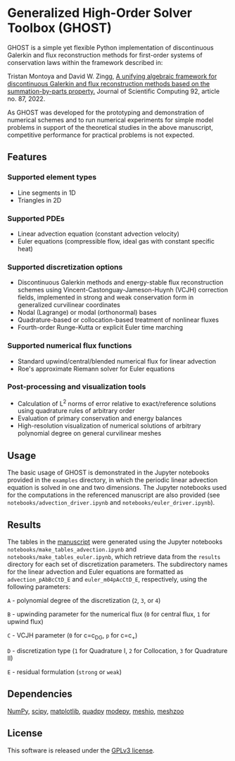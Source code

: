 # Generalized High-Order Solver Toolbox (GHOST)
GHOST is a simple yet flexible Python implementation of discontinuous Galerkin and flux reconstruction methods for first-order systems of conservation laws within the framework described in:

Tristan Montoya and David W. Zingg, [A unifying algebraic framework for discontinuous Galerkin and flux reconstruction methods based on the summation-by-parts property.](https://tristanmontoya.github.io/papers/MontoyaZinggJSC22.pdf) Journal of Scientific Computing 92, article no. 87, 2022.

As GHOST was developed for the prototyping and demonstration of numerical schemes and to run numerical experiments for simple model problems in support of the theoretical studies in the above manuscript, competitive performance for practical problems is not expected.

## Features

### Supported element types

- Line segments in 1D
- Triangles in 2D

### Supported PDEs

- Linear advection equation (constant advection velocity)
- Euler equations (compressible flow, ideal gas with constant specific heat)

### Supported discretization options

- Discontinuous Galerkin methods and energy-stable flux reconstruction schemes using Vincent-Castonguay-Jameson-Huynh (VCJH) correction fields, implemented in strong and weak conservation form in generalized curvilinear coordinates
- Nodal (Lagrange) or modal (orthonormal) bases
- Quadrature-based or collocation-based treatment of nonlinear fluxes
- Fourth-order Runge-Kutta or explicit Euler time marching
### Supported numerical flux functions

- Standard upwind/central/blended numerical flux for linear advection
- Roe's approximate Riemann solver for Euler equations 
### Post-processing and visualization tools
- Calculation of L<sup>2</sup> norms of error relative to exact/reference solutions using quadrature rules of arbitrary order
- Evaluation of primary conservation and energy balances
- High-resolution visualization of numerical solutions of arbitrary polynomial degree on general curvilinear meshes


## Usage

The basic usage of GHOST is demonstrated in the Jupyter notebooks provided in the `examples` directory, in which the periodic linear advection equation is solved in one and two dimensions. The Jupyter notebooks used for the computations in the referenced manuscript are also provided (see `notebooks/advection_driver.ipynb` and `notebooks/euler_driver.ipynb`).

## Results

The tables in the [manuscript](https://tristanmontoya.github.io/papers/MontoyaZinggJSC22.pdf) were generated using the Jupyter notebooks `notebooks/make_tables_advection.ipynb` and `notebooks/make_tables_euler.ipynb`, which retrieve data from the `results` directory for each set of discretization parameters. The subdirectory names for the linear advection and Euler equations are formatted as `advection_pAbBcCtD_E` and `euler_m04pAcCtD_E`, respectively, using the following parameters:

`A` -  polynomial degree of the discretization (`2`, `3`, or `4`)

`B` - upwinding parameter for the numerical flux (`0` for central flux, `1` for upwind flux)

`C` - VCJH parameter (`0` for c=c<sub>DG</sub>, `p` for c=c<sub>+</sub>) 

`D` - discretization type (`1` for Quadrature I, `2` for Collocation, `3` for Quadrature II)

`E` - residual formulation (`strong` or `weak`)
## Dependencies

[NumPy](https://numpy.org/), [scipy](https://scipy.org/), [matplotlib](https://matplotlib.org/), [quadpy](https://github.com/nschloe/quadpy)
[modepy](https://github.com/inducer/modepy), [meshio](https://github.com/nschloe/meshio),
[meshzoo](https://github.com/nschloe/meshzoo)

## License

This software is released under the [GPLv3 license](https://www.gnu.org/licenses/gpl-3.0.en.html).
